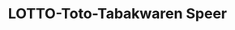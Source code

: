 ---
title: "LOTTO-Toto-Tabakwaren Speer"
url: /chemnitz/lotto-toto-tabakwaren-speer/
shop: Lotterie
---